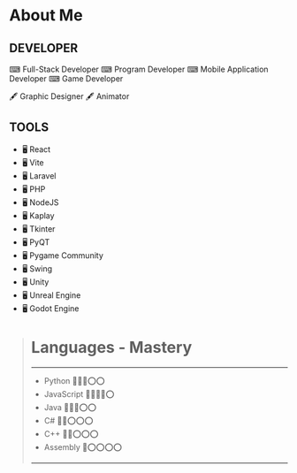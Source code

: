 # About Me

## DEVELOPER

⌨ Full-Stack Developer
⌨ Program Developer
⌨ Mobile Application Developer
⌨ Game Developer

🖋 Graphic Designer
🖋 Animator

## TOOLS

- 🖥 React
- 🖥 Vite
- 🖥 Laravel
- 🖥 PHP
- 🖥 NodeJS
- 🖥 Kaplay
- 🖥 Tkinter
- 🖥 PyQT
- 🖥 Pygame Community
- 🖥 Swing
- 🖥 Unity
- 🖥 Unreal Engine
- 🖥 Godot Engine

> # Languages - Mastery 
> ---
> - Python   🔴🔴🔴⭕⭕         
> - JavaScript   🔴🔴🔴🔴⭕
> - Java   🔴🔴🔴⭕⭕
> - C#   🔴🔴⭕⭕⭕
> - C++   🔴🔴⭕⭕⭕
> - Assembly 🔴⭕⭕⭕⭕
> ---





